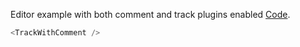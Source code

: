 Editor example with both comment and track plugins enabled <a target="_blank" href="https://github.com/nib-edit/Nib/blob/master/packages/docs/demo/TrackWithComment/index.jsx">Code</a>.
<br />

```js
<TrackWithComment />
```
